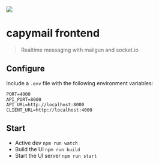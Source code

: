 <img src="https://i.pinimg.com/originals/53/b8/68/53b8686a18b7b0f34c7c6165336f8dc4.jpg" />

capymail frontend
===
> Realtime messaging with mailgun and socket.io

## Configure

Include a `.env` file with the following environment variables:

```
PORT=4000
API_PORT=8000
API_URL=http://localhost:8000
CLIENT_URL=http://localhost:4000
```

## Start

* Active dev `npm run watch`
* Build the UI `npm run build`
* Start the UI server `npm run start`
